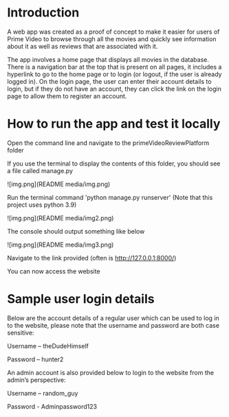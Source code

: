 # Introduction
A web app was created as a proof of concept to make it easier for users of Prime Video to browse through all the movies and quickly see information about it as well as reviews that are associated with it.

The app involves a home page that displays all movies in the database. There is a navigation bar at the top that is present on all pages, it includes a hyperlink to go to the home page or to login (or logout, if the user is already logged in). On the login page, the user can enter their account details to login, but if they do not have an account, they can click the link on the login page to allow them to register an account.

# How to run the app and test it locally

Open the command line and navigate to the primeVideoReviewPlatform folder

If you use the terminal to display the contents of this folder, you should see a file called manage.py

![img.png](README media/img.png)

Run the terminal command 'python manage.py runserver'
(Note that this project uses python 3.9)

![img.png](README media/img2.png)

The console should output something like below

![img.png](README media/img3.png)

Navigate to the link provided (often is http://127.0.0.1:8000/)

You can now access the website

# Sample user login details

Below are the account details of a regular user which can be used to log in to the website, please note that the username and password are both case sensitive:

Username – theDudeHimself

Password – hunter2

An admin account is also provided below to login to the website from the admin’s perspective:

Username – random_guy

Password - Adminpassword123


